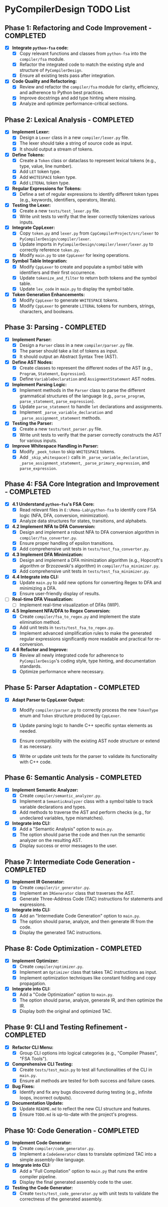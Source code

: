 # PyCompilerDesign TODO List

## Phase 1: Refactoring and Code Improvement - COMPLETED

- [x] **Integrate `python-fsa` code:**
    - [x] Copy relevant functions and classes from `python-fsa` into the `compiler/fsa` module.
    - [x] Refactor the integrated code to match the existing style and structure of `PyCompilerDesign`.
    - [x] Ensure all existing tests pass after integration.
- [x] **Code Quality and Refactoring:**
    - [x] Review and refactor the `compiler/fsa` module for clarity, efficiency, and adherence to Python best practices.
    - [x] Improve docstrings and add type hinting where missing.
    - [x] Analyze and optimize performance-critical sections.

## Phase 2: Lexical Analysis - COMPLETED

- [x] **Implement Lexer:**
    - [x] Design a `Lexer` class in a new `compiler/lexer.py` file.
    - [x] The lexer should take a string of source code as input.
    - [x] It should output a stream of tokens.
- [x] **Define Tokens:**
    - [x] Create a `Token` class or dataclass to represent lexical tokens (e.g., type, value, line number).
    - [x] Add `LET` token type.
    - [x] Add `WHITESPACE` token type.
    - [x] Add `LITERAL` token type.
- [x] **Regular Expressions for Tokens:**
    - [x] Define a set of regular expressions to identify different token types (e.g., keywords, identifiers, operators, literals).
- [x] **Testing the Lexer:**
    - [x] Create a new `tests/test_lexer.py` file.
    - [x] Write unit tests to verify that the lexer correctly tokenizes various inputs.
- [x] **Integrate CppLexer:**
    - [x] Copy `token.py` and `lexer.py` from `CppCompilerProject/src/lexer` to `PyCompilerDesign/compiler/lexer`.
    - [x] Update imports in `PyCompilerDesign/compiler/lexer/lexer.py` to correctly reference `token.py`.
    - [x] Modify `main.py` to use `CppLexer` for lexing operations.
- [x] **Symbol Table Integration:**
    - [x] Modify `CppLexer` to create and populate a symbol table with identifiers and their first occurrence.
    - [x] Update `tokenize_and_filter` to return both tokens and the symbol table.
    - [x] Update `lex_code` in `main.py` to display the symbol table.
- [x] **Token Generation Enhancements:**
    - [x] Modify `CppLexer` to generate `WHITESPACE` tokens.
    - [x] Modify `CppLexer` to generate `LITERAL` tokens for numbers, strings, characters, and booleans.

## Phase 3: Parsing - COMPLETED

- [x] **Implement Parser:**
    - [x] Design a `Parser` class in a new `compiler/parser.py` file.
    - [x] The parser should take a list of tokens as input.
    - [x] It should output an Abstract Syntax Tree (AST).
- [x] **Define AST Nodes:**
    - [x] Create classes to represent the different nodes of the AST (e.g., `Program`, `Statement`, `Expression`).
    - [x] Define `VariableDeclaration` and `AssignmentStatement` AST nodes.
- [x] **Implement Parsing Logic:**
    - [x] Implement methods in the `Parser` class to parse the different grammatical structures of the language (e.g., `parse_program`, `parse_statement`, `parse_expression`).
    - [x] Update `parse_statement` to handle `let` declarations and assignments.
    - [x] Implement `_parse_variable_declaration` and `_parse_assignment_statement` methods.
- [x] **Testing the Parser:**
    - [x] Create a new `tests/test_parser.py` file.
    - [x] Write unit tests to verify that the parser correctly constructs the AST for various inputs.
- [x] **Improve Whitespace Handling in Parser:**
    - [x] Modify `_peek_token` to skip `WHITESPACE` tokens.
    - [x] Add `_skip_whitespace()` calls in `_parse_variable_declaration`, `_parse_assignment_statement`, `_parse_primary_expression`, and `parse_expression`.

## Phase 4: FSA Core Integration and Improvement - COMPLETED

- [x] **4.1 Understand `python-fsa`'s FSA Core:**
    - [x] Read relevant files in `E:\Mema-Lab\python-fsa` to identify core FSA logic (NFA, DFA, conversion, minimization).
    - [x] Analyze data structures for states, transitions, and alphabets.

- [x] **4.2 Implement NFA to DFA Conversion:**
    - [x] Design and implement a robust NFA to DFA conversion algorithm in `compiler/fsa_converter.py`.
    - [x] Ensure proper handling of epsilon transitions.
    - [x] Add comprehensive unit tests in `tests/test_fsa_converter.py`.

- [x] **4.3 Implement DFA Minimization:**
    - [x] Design and implement a DFA minimization algorithm (e.g., Hopcroft's algorithm or Brzozowski's algorithm) in `compiler/fsa_minimizer.py`.
    - [x] Add comprehensive unit tests in `tests/test_fsa_minimizer.py`.

- [x] **4.4 Integrate into CLI:**
    - [x] Update `main.py` to add new options for converting Regex to DFA and minimizing a DFA.
    - [x] Ensure user-friendly display of results.
- [ ] **Real-time DFA Visualization:**
    - [ ] Implement real-time visualization of DFAs (WIP).

- [x] **4.5 Implement NFA/DFA to Regex Conversion:**
    - [x] Create `compiler/fsa_to_regex.py` and implement the state elimination method.
    - [x] Add unit tests in `tests/test_fsa_to_regex.py`.
    - [x] Implement advanced simplification rules to make the generated regular expressions significantly more readable and practical for re-conversion.

- [x] **4.6 Refactor and Improve:**
    - [x] Review all newly integrated code for adherence to `PyCompilerDesign`'s coding style, type hinting, and documentation standards.
    - [x] Optimize performance where necessary.

## Phase 5: Parser Adaptation - COMPLETED

- [x] **Adapt Parser to CppLexer Output:**
    - [x] Modify `compiler/parser.py` to correctly process the new `TokenType` enum and `Token` structure produced by `CppLexer`.
    - [x] Update parsing logic to handle C++ specific syntax elements as needed.
    - [x] Ensure compatibility with the existing AST node structure or extend it as necessary.
    - [x] Write or update unit tests for the parser to validate its functionality with C++ code.


## Phase 6: Semantic Analysis - COMPLETED

- [x] **Implement Semantic Analyzer:**
    - [x] Create `compiler/semantic_analyzer.py`.
    - [x] Implement a `SemanticAnalyzer` class with a symbol table to track variable declarations and types.
    - [x] Add methods to traverse the AST and perform checks (e.g., for undeclared variables, type mismatches).
- [x] **Integrate into CLI:**
    - [x] Add a "Semantic Analysis" option to `main.py`.
    - [x] The option should parse the code and then run the semantic analyzer on the resulting AST.
    - [x] Display success or error messages to the user.

## Phase 7: Intermediate Code Generation - COMPLETED

- [x] **Implement IR Generator:**
    - [x] Create `compiler/ir_generator.py`.
    - [x] Implement an `IRGenerator` class that traverses the AST.
    - [x] Generate Three-Address Code (TAC) instructions for statements and expressions.
- [x] **Integrate into CLI:**
    - [x] Add an "Intermediate Code Generation" option to `main.py`.
    - [x] The option should parse, analyze, and then generate IR from the code.
    - [x] Display the generated TAC instructions.

## Phase 8: Code Optimization - COMPLETED

- [x] **Implement Optimizer:**
    - [x] Create `compiler/optimizer.py`.
    - [x] Implement an `Optimizer` class that takes TAC instructions as input.
    - [x] Implement optimization techniques like constant folding and copy propagation.
- [x] **Integrate into CLI:**
    - [x] Add a "Code Optimization" option to `main.py`.
    - [x] The option should parse, analyze, generate IR, and then optimize the IR.
    - [x] Display both the original and optimized TAC.

## Phase 9: CLI and Testing Refinement - COMPLETED

- [x] **Refactor CLI Menu:**
    - [x] Group CLI options into logical categories (e.g., "Compiler Phases", "FSA Tools").
- [x] **Comprehensive CLI Testing:**
    - [x] Create `tests/test_main.py` to test all functionalities of the CLI in `main.py`.
    - [x] Ensure all methods are tested for both success and failure cases.
- [x] **Bug Fixes:**
    - [x] Identify and fix any bugs discovered during testing (e.g., infinite loops, incorrect outputs).
- [x] **Documentation Update:**
    - [x] Update `README.md` to reflect the new CLI structure and features.
    - [x] Ensure `TODO.md` is up-to-date with the project's progress.

## Phase 10: Code Generation - COMPLETED

- [x] **Implement Code Generator:**
    - [x] Create `compiler/code_generator.py`.
    - [x] Implement a `CodeGenerator` class to translate optimized TAC into a simple assembly-like language.
- [x] **Integrate into CLI:**
    - [x] Add a "Full Compilation" option to `main.py` that runs the entire compiler pipeline.
    - [x] Display the final generated assembly code to the user.
- [x] **Testing the Code Generator:**
    - [x] Create `tests/test_code_generator.py` with unit tests to validate the correctness of the generated assembly.
